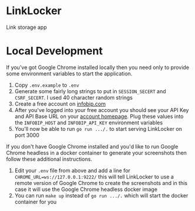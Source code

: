 # LinkLocker
Link storage app

# Local Development

If you've got Google Chrome installed locally then you need only to provide some environment variables to start the application.

1. Copy `.env.example` to `.env`
2. Generate some fairly long strings to put in `SESSION_SECERT` and `CSRF_SECERT`. I used 40 character random strings
3. Create a free account on [infobip.com](https://www.infobip.com/signup)
4. After you've logged into your free account you should see your API Key and API Base URL on your [account homepage](https://portal.infobip.com/homepage/). Plug these values into the `INFOBIP_HOST` and `INFOBIP_API_KEY` environment variables
5. You'll now be able to run `go run .../.` to start serving LinkLocker on port 3000

If you don't have Google Chrome installed and you'd like to run Google Chrome headless in a docker container to generate
your screenshots then follow these additional instructions.

1. Edit your `.env` file from above and add a line for `CHROME_URL=ws://127.0.0.1:9222/` this will tell LinkLocker to use a remote version of Google Chrome to create the screenshots and in this case it will use the Google Chrome headless docker image
2. You can run `make up` instead of `go run .../.` which will start the docker container for you
